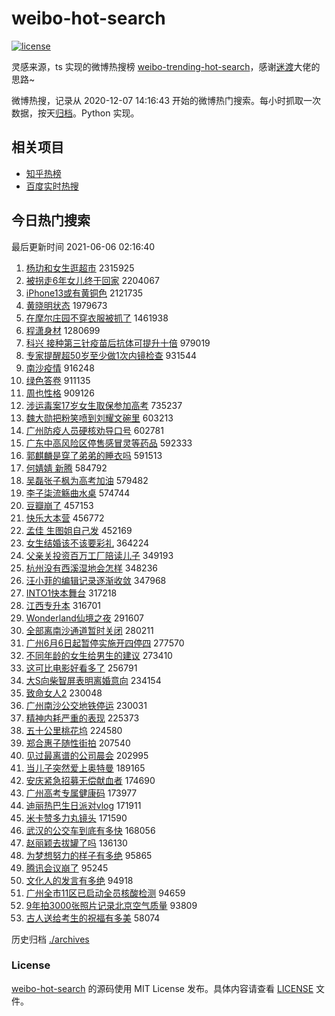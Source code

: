 # weibo-hot-search

[![license](https://img.shields.io/github/license/Arrackisarookie/weibo-hot-search)](https://github.com/Arrackisarookie/weibo-hot-search/blob/master/LICENSE)

灵感来源，ts 实现的微博热搜榜 [weibo-trending-hot-search](https://github.com/justjavac/weibo-trending-hot-search)，感谢[迷渡](https://github.com/justjavac)大佬的思路~

微博热搜，记录从 2020-12-07 14:16:43 开始的微博热门搜索。每小时抓取一次数据，按天[归档](./archives)。Python 实现。

## 相关项目
+ [知乎热榜](https://github.com/Arrackisarookie/zhihu-top-search)
+ [百度实时热搜](https://github.com/Arrackisarookie/baidu-hot-search)

## 今日热门搜索

<!-- Rank Begin -->

最后更新时间 2021-06-06 02:16:40

1. [杨玏和女生逛超市](https://s.weibo.com/weibo?q=%23%E6%9D%A8%E7%8E%8F%E5%92%8C%E5%A5%B3%E7%94%9F%E9%80%9B%E8%B6%85%E5%B8%82%23&Refer=top) 2315925
1. [被拐走6年女儿终于回家](https://s.weibo.com/weibo?q=%23%E8%A2%AB%E6%8B%90%E8%B5%B06%E5%B9%B4%E5%A5%B3%E5%84%BF%E7%BB%88%E4%BA%8E%E5%9B%9E%E5%AE%B6%23&Refer=top) 2204067
1. [iPhone13或有黄铜色](https://s.weibo.com/weibo?q=%23iPhone13%E6%88%96%E6%9C%89%E9%BB%84%E9%93%9C%E8%89%B2%23&Refer=top) 2121735
1. [黄晓明状态](https://s.weibo.com/weibo?q=%23%E9%BB%84%E6%99%93%E6%98%8E%E7%8A%B6%E6%80%81%23&Refer=top) 1979673
1. [在摩尔庄园不穿衣服被抓了](https://s.weibo.com/weibo?q=%23%E5%9C%A8%E6%91%A9%E5%B0%94%E5%BA%84%E5%9B%AD%E4%B8%8D%E7%A9%BF%E8%A1%A3%E6%9C%8D%E8%A2%AB%E6%8A%93%E4%BA%86%23&Refer=top) 1461938
1. [程潇身材](https://s.weibo.com/weibo?q=%23%E7%A8%8B%E6%BD%87%E8%BA%AB%E6%9D%90%23&Refer=top) 1280699
1. [科兴 接种第三针疫苗后抗体可提升十倍](https://s.weibo.com/weibo?q=%E7%A7%91%E5%85%B4%20%E6%8E%A5%E7%A7%8D%E7%AC%AC%E4%B8%89%E9%92%88%E7%96%AB%E8%8B%97%E5%90%8E%E6%8A%97%E4%BD%93%E5%8F%AF%E6%8F%90%E5%8D%87%E5%8D%81%E5%80%8D&Refer=top) 979019
1. [专家提醒超50岁至少做1次内镜检查](https://s.weibo.com/weibo?q=%23%E4%B8%93%E5%AE%B6%E6%8F%90%E9%86%92%E8%B6%8550%E5%B2%81%E8%87%B3%E5%B0%91%E5%81%9A1%E6%AC%A1%E5%86%85%E9%95%9C%E6%A3%80%E6%9F%A5%23&Refer=top) 931544
1. [南沙疫情](https://s.weibo.com/weibo?q=%23%E5%8D%97%E6%B2%99%E7%96%AB%E6%83%85%23&Refer=top) 916248
1. [绿色答卷](https://s.weibo.com/weibo?q=%23%E7%BB%BF%E8%89%B2%E7%AD%94%E5%8D%B7%23&Refer=top) 911135
1. [周也性格](https://s.weibo.com/weibo?q=%23%E5%91%A8%E4%B9%9F%E6%80%A7%E6%A0%BC%23&Refer=top) 909126
1. [涉运毒案17岁女生取保参加高考](https://s.weibo.com/weibo?q=%23%E6%B6%89%E8%BF%90%E6%AF%92%E6%A1%8817%E5%B2%81%E5%A5%B3%E7%94%9F%E5%8F%96%E4%BF%9D%E5%8F%82%E5%8A%A0%E9%AB%98%E8%80%83%23&Refer=top) 735237
1. [魏大勋把粉笑喷到刘耀文碗里](https://s.weibo.com/weibo?q=%23%E9%AD%8F%E5%A4%A7%E5%8B%8B%E6%8A%8A%E7%B2%89%E7%AC%91%E5%96%B7%E5%88%B0%E5%88%98%E8%80%80%E6%96%87%E7%A2%97%E9%87%8C%23&Refer=top) 603213
1. [广州防疫人员硬核劝导口号](https://s.weibo.com/weibo?q=%23%E5%B9%BF%E5%B7%9E%E9%98%B2%E7%96%AB%E4%BA%BA%E5%91%98%E7%A1%AC%E6%A0%B8%E5%8A%9D%E5%AF%BC%E5%8F%A3%E5%8F%B7%23&Refer=top) 602781
1. [广东中高风险区停售感冒灵等药品](https://s.weibo.com/weibo?q=%23%E5%B9%BF%E4%B8%9C%E4%B8%AD%E9%AB%98%E9%A3%8E%E9%99%A9%E5%8C%BA%E5%81%9C%E5%94%AE%E6%84%9F%E5%86%92%E7%81%B5%E7%AD%89%E8%8D%AF%E5%93%81%23&Refer=top) 592333
1. [郭麒麟是穿了弟弟的睡衣吗](https://s.weibo.com/weibo?q=%23%E9%83%AD%E9%BA%92%E9%BA%9F%E6%98%AF%E7%A9%BF%E4%BA%86%E5%BC%9F%E5%BC%9F%E7%9A%84%E7%9D%A1%E8%A1%A3%E5%90%97%23&Refer=top) 591513
1. [何婧婧 新腾](https://s.weibo.com/weibo?q=%E4%BD%95%E5%A9%A7%E5%A9%A7%20%E6%96%B0%E8%85%BE&Refer=top) 584792
1. [吴磊张子枫为高考加油](https://s.weibo.com/weibo?q=%23%E5%90%B4%E7%A3%8A%E5%BC%A0%E5%AD%90%E6%9E%AB%E4%B8%BA%E9%AB%98%E8%80%83%E5%8A%A0%E6%B2%B9%23&Refer=top) 579482
1. [李子柒流觞曲水桌](https://s.weibo.com/weibo?q=%23%E6%9D%8E%E5%AD%90%E6%9F%92%E6%B5%81%E8%A7%9E%E6%9B%B2%E6%B0%B4%E6%A1%8C%23&Refer=top) 574744
1. [豆瓣崩了](https://s.weibo.com/weibo?q=%23%E8%B1%86%E7%93%A3%E5%B4%A9%E4%BA%86%23&Refer=top) 457153
1. [快乐大本营](https://s.weibo.com/weibo?q=%E5%BF%AB%E4%B9%90%E5%A4%A7%E6%9C%AC%E8%90%A5&Refer=top) 456772
1. [孟佳 生图姐自己发](https://s.weibo.com/weibo?q=%23%E5%AD%9F%E4%BD%B3%20%E7%94%9F%E5%9B%BE%E5%A7%90%E8%87%AA%E5%B7%B1%E5%8F%91%23&Refer=top) 452169
1. [女生结婚该不该要彩礼](https://s.weibo.com/weibo?q=%23%E5%A5%B3%E7%94%9F%E7%BB%93%E5%A9%9A%E8%AF%A5%E4%B8%8D%E8%AF%A5%E8%A6%81%E5%BD%A9%E7%A4%BC%23&Refer=top) 364224
1. [父亲关投资百万工厂陪读儿子](https://s.weibo.com/weibo?q=%23%E7%88%B6%E4%BA%B2%E5%85%B3%E6%8A%95%E8%B5%84%E7%99%BE%E4%B8%87%E5%B7%A5%E5%8E%82%E9%99%AA%E8%AF%BB%E5%84%BF%E5%AD%90%23&Refer=top) 349193
1. [杭州没有西溪湿地会怎样](https://s.weibo.com/weibo?q=%23%E6%9D%AD%E5%B7%9E%E6%B2%A1%E6%9C%89%E8%A5%BF%E6%BA%AA%E6%B9%BF%E5%9C%B0%E4%BC%9A%E6%80%8E%E6%A0%B7%23&Refer=top) 348236
1. [汪小菲的编辑记录逐渐收敛](https://s.weibo.com/weibo?q=%23%E6%B1%AA%E5%B0%8F%E8%8F%B2%E7%9A%84%E7%BC%96%E8%BE%91%E8%AE%B0%E5%BD%95%E9%80%90%E6%B8%90%E6%94%B6%E6%95%9B%23&Refer=top) 347968
1. [INTO1快本舞台](https://s.weibo.com/weibo?q=%23INTO1%E5%BF%AB%E6%9C%AC%E8%88%9E%E5%8F%B0%23&Refer=top) 317218
1. [江西专升本](https://s.weibo.com/weibo?q=%23%E6%B1%9F%E8%A5%BF%E4%B8%93%E5%8D%87%E6%9C%AC%23&Refer=top) 316701
1. [Wonderland仙境之夜](https://s.weibo.com/weibo?q=%23Wonderland%E4%BB%99%E5%A2%83%E4%B9%8B%E5%A4%9C%23&Refer=top) 291607
1. [全部离南沙通道暂时关闭](https://s.weibo.com/weibo?q=%23%E5%85%A8%E9%83%A8%E7%A6%BB%E5%8D%97%E6%B2%99%E9%80%9A%E9%81%93%E6%9A%82%E6%97%B6%E5%85%B3%E9%97%AD%23&Refer=top) 280211
1. [广州6月6日起暂停实施开四停四](https://s.weibo.com/weibo?q=%23%E5%B9%BF%E5%B7%9E6%E6%9C%886%E6%97%A5%E8%B5%B7%E6%9A%82%E5%81%9C%E5%AE%9E%E6%96%BD%E5%BC%80%E5%9B%9B%E5%81%9C%E5%9B%9B%23&Refer=top) 277570
1. [不同年龄的女生给男生的建议](https://s.weibo.com/weibo?q=%23%E4%B8%8D%E5%90%8C%E5%B9%B4%E9%BE%84%E7%9A%84%E5%A5%B3%E7%94%9F%E7%BB%99%E7%94%B7%E7%94%9F%E7%9A%84%E5%BB%BA%E8%AE%AE%23&Refer=top) 273410
1. [这可比电影好看多了](https://s.weibo.com/weibo?q=%23%E8%BF%99%E5%8F%AF%E6%AF%94%E7%94%B5%E5%BD%B1%E5%A5%BD%E7%9C%8B%E5%A4%9A%E4%BA%86%23&Refer=top) 256791
1. [大S向柴智屏表明离婚意向](https://s.weibo.com/weibo?q=%23%E5%A4%A7S%E5%90%91%E6%9F%B4%E6%99%BA%E5%B1%8F%E8%A1%A8%E6%98%8E%E7%A6%BB%E5%A9%9A%E6%84%8F%E5%90%91%23&Refer=top) 234154
1. [致命女人2](https://s.weibo.com/weibo?q=%E8%87%B4%E5%91%BD%E5%A5%B3%E4%BA%BA2&Refer=top) 230048
1. [广州南沙公交地铁停运](https://s.weibo.com/weibo?q=%23%E5%B9%BF%E5%B7%9E%E5%8D%97%E6%B2%99%E5%85%AC%E4%BA%A4%E5%9C%B0%E9%93%81%E5%81%9C%E8%BF%90%23&Refer=top) 230031
1. [精神内耗严重的表现](https://s.weibo.com/weibo?q=%23%E7%B2%BE%E7%A5%9E%E5%86%85%E8%80%97%E4%B8%A5%E9%87%8D%E7%9A%84%E8%A1%A8%E7%8E%B0%23&Refer=top) 225373
1. [五十公里桃花坞](https://s.weibo.com/weibo?q=%E4%BA%94%E5%8D%81%E5%85%AC%E9%87%8C%E6%A1%83%E8%8A%B1%E5%9D%9E&Refer=top) 224580
1. [郑合惠子随性街拍](https://s.weibo.com/weibo?q=%23%E9%83%91%E5%90%88%E6%83%A0%E5%AD%90%E9%9A%8F%E6%80%A7%E8%A1%97%E6%8B%8D%23&Refer=top) 207540
1. [见过最离谱的公司晨会](https://s.weibo.com/weibo?q=%23%E8%A7%81%E8%BF%87%E6%9C%80%E7%A6%BB%E8%B0%B1%E7%9A%84%E5%85%AC%E5%8F%B8%E6%99%A8%E4%BC%9A%23&Refer=top) 202995
1. [当儿子突然爱上奥特曼](https://s.weibo.com/weibo?q=%23%E5%BD%93%E5%84%BF%E5%AD%90%E7%AA%81%E7%84%B6%E7%88%B1%E4%B8%8A%E5%A5%A5%E7%89%B9%E6%9B%BC%23&Refer=top) 189165
1. [安庆紧急招募无偿献血者](https://s.weibo.com/weibo?q=%23%E5%AE%89%E5%BA%86%E7%B4%A7%E6%80%A5%E6%8B%9B%E5%8B%9F%E6%97%A0%E5%81%BF%E7%8C%AE%E8%A1%80%E8%80%85%23&Refer=top) 174690
1. [广州高考专属健康码](https://s.weibo.com/weibo?q=%23%E5%B9%BF%E5%B7%9E%E9%AB%98%E8%80%83%E4%B8%93%E5%B1%9E%E5%81%A5%E5%BA%B7%E7%A0%81%23&Refer=top) 173977
1. [迪丽热巴生日派对vlog](https://s.weibo.com/weibo?q=%23%E8%BF%AA%E4%B8%BD%E7%83%AD%E5%B7%B4%E7%94%9F%E6%97%A5%E6%B4%BE%E5%AF%B9vlog%23&Refer=top) 171911
1. [米卡赞多力丸镜头](https://s.weibo.com/weibo?q=%23%E7%B1%B3%E5%8D%A1%E8%B5%9E%E5%A4%9A%E5%8A%9B%E4%B8%B8%E9%95%9C%E5%A4%B4%23&Refer=top) 171590
1. [武汉的公交车到底有多快](https://s.weibo.com/weibo?q=%23%E6%AD%A6%E6%B1%89%E7%9A%84%E5%85%AC%E4%BA%A4%E8%BD%A6%E5%88%B0%E5%BA%95%E6%9C%89%E5%A4%9A%E5%BF%AB%23&Refer=top) 168056
1. [赵丽颖去拔罐了吗](https://s.weibo.com/weibo?q=%23%E8%B5%B5%E4%B8%BD%E9%A2%96%E5%8E%BB%E6%8B%94%E7%BD%90%E4%BA%86%E5%90%97%23&Refer=top) 136130
1. [为梦想努力的样子有多绝](https://s.weibo.com/weibo?q=%23%E4%B8%BA%E6%A2%A6%E6%83%B3%E5%8A%AA%E5%8A%9B%E7%9A%84%E6%A0%B7%E5%AD%90%E6%9C%89%E5%A4%9A%E7%BB%9D%23&Refer=top) 95865
1. [腾讯会议崩了](https://s.weibo.com/weibo?q=%23%E8%85%BE%E8%AE%AF%E4%BC%9A%E8%AE%AE%E5%B4%A9%E4%BA%86%23&Refer=top) 95245
1. [文化人的发言有多绝](https://s.weibo.com/weibo?q=%23%E6%96%87%E5%8C%96%E4%BA%BA%E7%9A%84%E5%8F%91%E8%A8%80%E6%9C%89%E5%A4%9A%E7%BB%9D%23&Refer=top) 94918
1. [广州全市11区已启动全员核酸检测](https://s.weibo.com/weibo?q=%23%E5%B9%BF%E5%B7%9E%E5%85%A8%E5%B8%8211%E5%8C%BA%E5%B7%B2%E5%90%AF%E5%8A%A8%E5%85%A8%E5%91%98%E6%A0%B8%E9%85%B8%E6%A3%80%E6%B5%8B%23&Refer=top) 94659
1. [9年拍3000张照片记录北京空气质量](https://s.weibo.com/weibo?q=%239%E5%B9%B4%E6%8B%8D3000%E5%BC%A0%E7%85%A7%E7%89%87%E8%AE%B0%E5%BD%95%E5%8C%97%E4%BA%AC%E7%A9%BA%E6%B0%94%E8%B4%A8%E9%87%8F%23&Refer=top) 93809
1. [古人送给考生的祝福有多美](https://s.weibo.com/weibo?q=%23%E5%8F%A4%E4%BA%BA%E9%80%81%E7%BB%99%E8%80%83%E7%94%9F%E7%9A%84%E7%A5%9D%E7%A6%8F%E6%9C%89%E5%A4%9A%E7%BE%8E%23&Refer=top) 58074
<!-- Rank End -->

历史归档 [./archives](./archives)

### License

[weibo-hot-search](https://github.com/Arrackisarookie/weibo-hot-search) 的源码使用 MIT License 发布。具体内容请查看 [LICENSE](./LICENSE) 文件。
